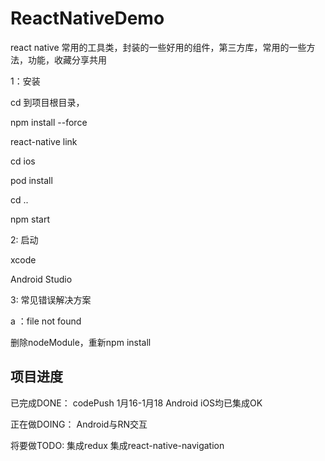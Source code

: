 # ReactNativeDemo
react native 常用的工具类，封装的一些好用的组件，第三方库，常用的一些方法，功能，收藏分享共用

1：安装

cd 到项目根目录，

npm install --force

react-native link

cd ios

pod install

cd ..

npm start

2: 启动

xcode

Android Studio

3: 常见错误解决方案

a ：file not found

删除nodeModule，重新npm install

## 项目进度

已完成DONE：
codePush  1月16-1月18  Android iOS均已集成OK

正在做DOING：
Android与RN交互

将要做TODO:
集成redux
集成react-native-navigation
